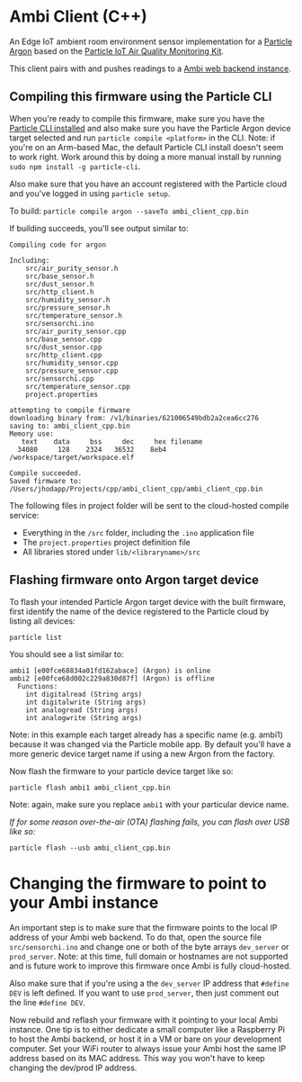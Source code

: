 # Ambi Client (C++)

An Edge IoT ambient room environment sensor implementation for a [Particle Argon](https://docs.particle.io/argon/) based on the [Particle IoT Air Quality Monitoring Kit](https://store.particle.io/products/air-quality-monitoring-kit-wi-fi).

This client pairs with and pushes readings to a [Ambi web backend instance](https://github.com/Jim-Hodapp-Coaching/ambi).

## Compiling this firmware using the Particle CLI

When you're ready to compile this firmware, make sure you have the [Particle CLI installed](https://docs.particle.io/tutorials/developer-tools/cli/) and also make sure you have the Particle Argon device target selected and run `particle compile <platform>` in the CLI. Note: if you're on an Arm-based Mac, the default Particle CLI install doesn't seem to work right. Work around this by doing a more manual install by running `sudo npm install -g particle-cli`.

Also make sure that you have an account registered with the Particle cloud and you've logged in using `particle setup`.

To build:
`particle compile argon --saveTo ambi_client_cpp.bin`

If building succeeds, you'll see output similar to:

```
Compiling code for argon

Including:
    src/air_purity_sensor.h
    src/base_sensor.h
    src/dust_sensor.h
    src/http_client.h
    src/humidity_sensor.h
    src/pressure_sensor.h
    src/temperature_sensor.h
    src/sensorchi.ino
    src/air_purity_sensor.cpp
    src/base_sensor.cpp
    src/dust_sensor.cpp
    src/http_client.cpp
    src/humidity_sensor.cpp
    src/pressure_sensor.cpp
    src/sensorchi.cpp
    src/temperature_sensor.cpp
    project.properties

attempting to compile firmware
downloading binary from: /v1/binaries/621006549bdb2a2cea6cc276
saving to: ambi_client_cpp.bin
Memory use:
   text    data     bss     dec     hex filename
  34080     128    2324   36532    8eb4 /workspace/target/workspace.elf

Compile succeeded.
Saved firmware to: /Users/jhodapp/Projects/cpp/ambi_client_cpp/ambi_client_cpp.bin
```

The following files in project folder will be sent to the cloud-hosted compile service:

- Everything in the `/src` folder, including the `.ino` application file
- The `project.properties` project definition file
- All libraries stored under `lib/<libraryname>/src`

## Flashing firmware onto Argon target device

To flash your intended Particle Argon target device with the built firmware, first identify the name of the device registered to the Particle cloud by listing all devices:

`particle list`

You should see a list similar to:

```
ambi1 [e00fce68834a01fd162abace] (Argon) is online
ambi2 [e00fce68d002c229a830d87f] (Argon) is offline
  Functions:
    int digitalread (String args) 
    int digitalwrite (String args) 
    int analogread (String args) 
    int analogwrite (String args) 
```

Note: in this example each target already has a specific name (e.g. ambi1) because it was changed via the Particle mobile app. By default you'll have a more generic device target name if using a new Argon from the factory.

Now flash the firmware to your particle device target like so:

`particle flash ambi1 ambi_client_cpp.bin`

Note: again, make sure you replace `ambi1` with your particular device name.

*If for some reason over-the-air (OTA) flashing fails, you can flash over USB like so:*

`particle flash --usb ambi_client_cpp.bin`

# Changing the firmware to point to your Ambi instance

An important step is to make sure that the firmware points to the local IP address of your Ambi web backend. To do that, open the source file `src/sensorchi.ino` and change one or both of the byte arrays `dev_server` or `prod_server`. Note: at this time, full domain or hostnames are not supported and is future work to improve this firmware once Ambi is fully cloud-hosted.

Also make sure that if you're using a the `dev_server` IP address that `#define DEV` is left defined. If you want to use `prod_server`, then just comment out the line `#define DEV`.

Now rebuild and reflash your firmware with it pointing to your local Ambi instance. One tip is to either dedicate a small computer like a Raspberry Pi to host the Ambi backend, or host it in a VM or bare on your development computer. Set your WiFi router to always issue your Ambi host the same IP address based on its MAC address. This way you won't have to keep changing the dev/prod IP address.
